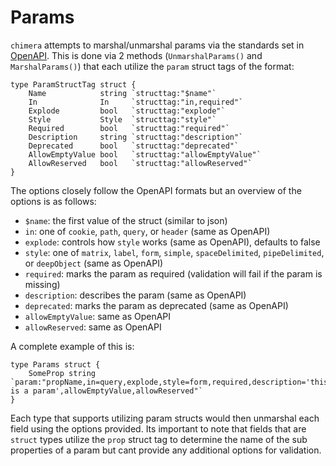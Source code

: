 # Params
`chimera` attempts to marshal/unmarshal params via the standards set in [OpenAPI](https://spec.openapis.org/oas/v3.1.0#parameter-object).
This is done via 2 methods (`UnmarshalParams()` and `MarshalParams()`) that each utilize the `param` struct tags of the format:
```golang
type ParamStructTag struct {
	Name            string `structtag:"$name"`
	In              In     `structtag:"in,required"`
	Explode         bool   `structtag:"explode"`
	Style           Style  `structtag:"style"`
	Required        bool   `structtag:"required"`
	Description     string `structtag:"description"`
	Deprecated      bool   `structtag:"deprecated"`
	AllowEmptyValue bool   `structtag:"allowEmptyValue"`
	AllowReserved   bool   `structtag:"allowReserved"`
}
```
The options closely follow the OpenAPI formats but an overview of the options is as follows:
- `$name`: the first value of the struct (similar to json)
- `in`: one of `cookie`, `path`, `query`, or `header` (same as OpenAPI)
- `explode`: controls how `style` works (same as OpenAPI), defaults to false
- `style`: one of `matrix`, `label`, `form`, `simple`, `spaceDelimited`, `pipeDelimited`, or `deepObject` (same as OpenAPI)
- `required`: marks the param as required (validation will fail if the param is missing)
- `description`: describes the param (same as OpenAPI)
- `deprecated`: marks the param as deprecated  (same as OpenAPI)
- `allowEmptyValue`: same as OpenAPI
- `allowReserved`: same as OpenAPI

A complete example of this is:
```golang
type Params struct {
    SomeProp string `param:"propName,in=query,explode,style=form,required,description='this is a param',allowEmptyValue,allowReserved"`
}
```
Each type that supports utilizing param structs would then unmarshal each field using the options provided.
Its important to note that fields that are `struct` types utilize the `prop` struct tag to determine the name of the sub properties of a param but cant provide any additional options for validation.